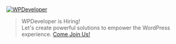 [![WPDeveloper](./images/banner.png)](https://startise.com/careers/)

> WPDeveloper is Hiring! <br />
> Let's create powerful solutions to empower the WordPress experience. [Come Join Us!](https://startise.com/careers/)